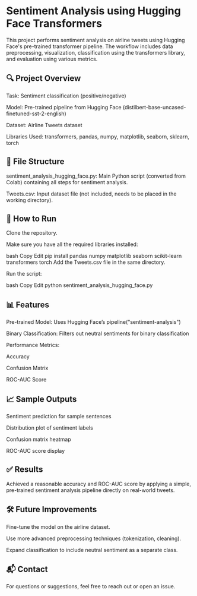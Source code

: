 # Sentiment Analysis using Hugging Face Transformers

This project performs sentiment analysis on airline tweets using Hugging Face's pre-trained transformer pipeline. The workflow includes data preprocessing, visualization, classification using the transformers library, and evaluation using various metrics.

## 🔍 Project Overview
Task: Sentiment classification (positive/negative)

Model: Pre-trained pipeline from Hugging Face (distilbert-base-uncased-finetuned-sst-2-english)

Dataset: Airline Tweets dataset

Libraries Used: transformers, pandas, numpy, matplotlib, seaborn, sklearn, torch

## 📁 File Structure
sentiment_analysis_hugging_face.py: Main Python script (converted from Colab) containing all steps for sentiment analysis.

Tweets.csv: Input dataset file (not included, needs to be placed in the working directory).

## 🚀 How to Run
Clone the repository.

Make sure you have all the required libraries installed:

bash
Copy
Edit
pip install pandas numpy matplotlib seaborn scikit-learn transformers torch
Add the Tweets.csv file in the same directory.

Run the script:

bash
Copy
Edit
python sentiment_analysis_hugging_face.py
## 📊 Features
Pre-trained Model: Uses Hugging Face’s pipeline("sentiment-analysis")

Binary Classification: Filters out neutral sentiments for binary classification

Performance Metrics:

Accuracy

Confusion Matrix

ROC-AUC Score

## 📈 Sample Outputs
Sentiment prediction for sample sentences

Distribution plot of sentiment labels

Confusion matrix heatmap

ROC-AUC score display

## ✅ Results
Achieved a reasonable accuracy and ROC-AUC score by applying a simple, pre-trained sentiment analysis pipeline directly on real-world tweets.

## 🛠️ Future Improvements
Fine-tune the model on the airline dataset.

Use more advanced preprocessing techniques (tokenization, cleaning).

Expand classification to include neutral sentiment as a separate class.

## 📬 Contact
For questions or suggestions, feel free to reach out or open an issue.
